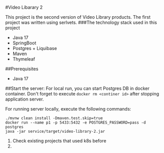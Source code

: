 #Video Libarary 2

This project is the second version of Video Library products. The first project was written using serlvets.
###The technology stack used in this project
- Java 17
- SpringBoot
- Postgres + Liquibase
- Maven
- Thymeleaf

##Prerequisites
- Java 17

##Start the server:
For local run, you can start Postgres DB in docker container. Don't forget to execute `docker rm <continer id>` 
after stopping application server.

For running server locally, execute the following commands:
```
./mvnw clean install -Dmaven.test.skip=true 
docker run --name p1 -p 5433:5432 -e POSTGRES_PASSWORD=pass -d postgres
java -jar service/target/video-library-2.jar
```

1. Check existing projects that used k8s before
2. 
